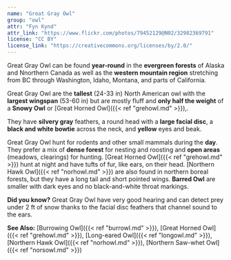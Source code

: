 ```yaml
---
name: "Great Gray Owl"
group: "owl"
attr: "Fyn Kynd"
attr_link: "https://www.flickr.com/photos/79452129@N02/32982369791"
license: "CC BY"
license_link: "https://creativecommons.org/licenses/by/2.0/"
---
```

Great Gray Owl can be found **year-round** in the **evergreen forests** of Alaska and Nnorthern Canada as well as the **western mountain region** stretching from BC through Washington, Idaho, Montana, and parts of California.

Great Gray Owl are the **tallest** (24-33 in) North American owl with the **largest wingspan** (53-60 in) but are mostly fluff and **only half the weight** of a __Snowy Owl__ or [Great Horned Owl]({{< ref "grehowl.md" >}}),. 

They have **silvery gray** feathers, a round head with a **large facial disc**, a **black and white bowtie** across the neck, and **yellow** eyes and beak.

Great Gray Owl hunt for rodents and other small mammals during the **day**. They prefer a mix of **dense forest** for nesting and roosting and **open areas** (meadows, clearings) for hunting.
[Great Horned Owl]({{< ref "grehowl.md" >}}) hunt at night and have tufts of fur, like ears, on their head. [Northern Hawk Owl]({{< ref "norhowl.md" >}}) are also found in northern boreal forests, but they have a long tail and short pointed wings. **Barred Owl** are smaller with dark eyes and no black-and-white throat markings.

**Did you know?** Great Gray Owl have very good hearing and can detect prey under 2 ft of snow thanks to the facial disc feathers that channel sound to the ears.

<!-- generated, do not edit -->
**See Also:**
[Burrowing Owl]({{< ref "burrowl.md" >}}),
[Great Horned Owl]({{< ref "grehowl.md" >}}),
[Long-eared Owl]({{< ref "longowl.md" >}}),
[Northern Hawk Owl]({{< ref "norhowl.md" >}}),
[Northern Saw-whet Owl]({{< ref "norsowl.md" >}})
